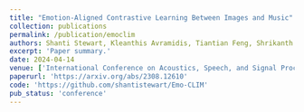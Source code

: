 ```yaml
---
title: "Emotion-Aligned Contrastive Learning Between Images and Music"
collection: publications
permalink: /publication/emoclim
authors: Shanti Stewart, Kleanthis Avramidis, Tiantian Feng, Shrikanth Narayanan
excerpt: 'Paper summary.'
date: 2024-04-14
venue: ['International Conference on Acoustics, Speech, and Signal Processing (ICASSP), 2024']
paperurl: 'https://arxiv.org/abs/2308.12610'
code: 'https://github.com/shantistewart/Emo-CLIM'
pub_status: 'conference'
---
```

